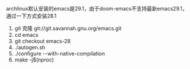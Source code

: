archlinux默认安装的emacs是29.1，由于doom-emacs不支持最新emacs29.1，通过一下方式安装28.1

1. git 克隆 git://git.savannah.gnu.org/emacs.git
2. cd emacs
3. git checkout emacs-28
4. ./autogen.sh
5. ./configure --with-native-compilation
6. make -j$(nproc)

  
